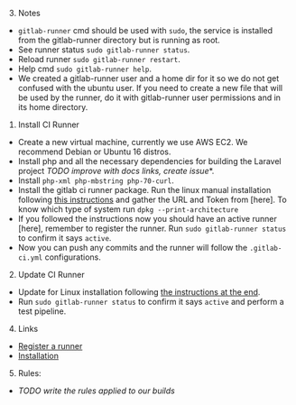 
3. Notes
 - ```gitlab-runner``` cmd should be used with ```sudo```, the service is installed from the gitlab-runner directory but is running as root.
 - See runner status ```sudo gitlab-runner status```.
 - Reload runner ```sudo gitlab-runner restart```.
 - Help cmd ```sudo gitlab-runner help```.
 - We created a gitlab-runner user and a home dir for it so we do not get confused with the ubuntu user. If you need to create a new file that will be used by the runner, do it with gitlab-runner user permissions and in its home directory.

1. Install CI Runner
 - Create a new virtual machine, currently we use AWS EC2. We recommend Debian or Ubuntu 16 distros.
 - Install php and all the necessary dependencies for building the Laravel project *TODO improve with docs links, create issue**.
 - Install ```php-xml php-mbstring php-70-curl```.
 - Install the gitlab ci runner package. Run the linux manual installation following [this instructions](https://docs.gitlab.com/runner/install/linux-manually.html) and gather the URL and Token from [here]. To know which type of system run ```dpkg --print-architecture```
 - If you followed the instructions now you should have an active runner [here], remember to register the runner. Run ```sudo gitlab-runner status``` to confirm it says ```active```.
 - Now you can push any commits and the runner will follow the ```.gitlab-ci.yml``` configurations.

2. Update CI Runner
 - Update for Linux installation following [the instructions at the end](https://docs.gitlab.com/runner/install/linux-manually.html).
 - Run ```sudo gitlab-runner status``` to confirm it says ```active``` and perform a test pipeline.

4. Links
 - [Register a runner](https://docs.gitlab.com/runner/register/index.html)
 - [Installation](https://docs.gitlab.com/runner/install/linux-manually.html)

5. Rules:
 - *TODO write the rules applied to our builds*
